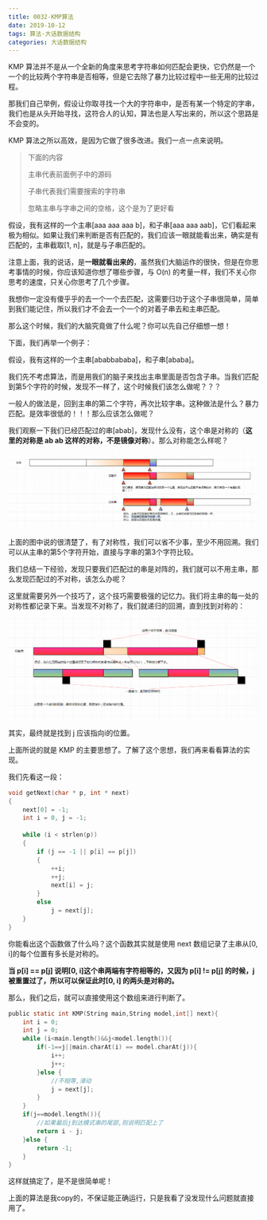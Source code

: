 ```yaml
---
title: 0032-KMP算法
date: 2019-10-12
tags: 算法-大话数据结构
categories: 大话数据结构
---
```


KMP 算法并不是从一个全新的角度来思考字符串如何匹配会更快，它仍然是一个一个的比较两个字符串是否相等，但是它去除了暴力比较过程中一些无用的比较过程。

那我们自己举例，假设让你取寻找一个大的字符串中，是否有某一个特定的字串，我们也是从头开始寻找，这符合人的认知，算法也是人写出来的，所以这个思路是不会变的。

KMP 算法之所以高效，是因为它做了很多改进。我们一点一点来说明。

> 下面的内容
>
> 主串代表前面例子中的源码
>
> 子串代表我们需要搜索的字符串
>
> 忽略主串与字串之间的空格，这个是为了更好看

假设，我有这样的一个主串[aaa aaa aaa b]，和子串[aaa aaa aab]，它们看起来极为相似。如果让我们来判断是否有匹配的，我们应该一眼就能看出来，确实是有匹配的，主串截取[1, n]，就是与子串匹配的。

注意上面，我的说话，是**一眼就看出来的**，虽然我们大脑运作的很快，但是在你思考事情的时候，你应该知道你想了哪些步骤，与 O(n) 的考量一样，我们不关心你思考的速度，只关心你思考了几个步骤。

我想你一定没有傻乎乎的去一个一个去匹配，这需要归功于这个子串很简单，简单到我们能记住，所以我们才不会去一个一个的对着子串去和主串匹配。

那么这个时候，我们的大脑究竟做了什么呢？你可以先自己仔细想一想！

下面，我们再举一个例子：

假设，我有这样的一个主串[ababbababa]，和子串[ababa]。

我们先不考虑算法，而是用我们的脑子来找出主串里面是否包含子串。当我们匹配到第5个字符的时候，发现不一样了，这个时候我们该怎么做呢？？？

一般人的做法是，回到主串的第二个字符，再次比较字串。这种做法是什么？暴力匹配。是效率很低的！！！那么应该怎么做呢？

我们观察一下我们已经匹配过的串[abab]，发现什么没有，这个串是对称的（**这里的对称是 ab ab 这样的对称，不是镜像对称**）。那么对称能怎么样呢？

![](https://github.com/aprz512/pic4aprz512/blob/master/Blog/%E7%AE%97%E6%B3%95/%E5%A4%A7%E8%AF%9D%E6%95%B0%E6%8D%AE%E7%BB%93%E6%9E%84/kmp_3.png?raw=true)

上面的图中说的很清楚了，有了对称性，我们可以省不少事，至少不用回溯。我们可以从主串的第5个字符开始，直接与字串的第3个字符比较。

我们总结一下经验，发现只要我们匹配过的串是对阵的，我们就可以不用主串，那么发现匹配过的不对称，该怎么办呢？

这里就需要另外一个技巧了，这个技巧需要极强的记忆力。我们将主串的每一处的对称性都记录下来。当发现不对称了，我们就递归的回溯，直到找到对称的：

![](https://github.com/aprz512/pic4aprz512/blob/master/Blog/%E7%AE%97%E6%B3%95/%E5%A4%A7%E8%AF%9D%E6%95%B0%E6%8D%AE%E7%BB%93%E6%9E%84/kmp_5.png?raw=true)

其实，最终就是找到 j 应该指向i的位置。

上面所说的就是 KMP 的主要思想了。了解了这个思想，我们再来看看算法的实现。

我们先看这一段：

```c
void getNext(char * p, int * next)
{
    next[0] = -1;
    int i = 0, j = -1;
 
    while (i < strlen(p))
    {
        if (j == -1 || p[i] == p[j])
        {
            ++i;
            ++j;
            next[i] = j;
        }  
        else
            j = next[j];
    }
}
```

你能看出这个函数做了什么吗？这个函数其实就是使用 next 数组记录了主串从[0, i]的每个位置有多长是对称的。

**当 p[i] == p[j] 说明[0, i]这个串两端有字符相等的，又因为 p[i] != p[j] 的时候，j 被重置过了，所以可以保证此时[0, i] 的两头是对称的。**

那么，我们之后，就可以直接使用这个数组来进行判断了。

```c
public static int KMP(String main,String model,int[] next){
    int i = 0;
    int j = 0;
    while (i<main.length()&&j<model.length()){
        if(-1==j||main.charAt(i) == model.charAt(j)){
            i++;
            j++;
        }else {
            //不相等,滑动
            j = next[j];
        }
    }
    if(j==model.length()){
        //如果最后j到达模式串的尾部,则说明匹配上了
        return i - j;
    }else {
        return -1;
    }
}
```

这样就搞定了，是不是很简单呢！

上面的算法是我copy的，不保证能正确运行，只是我看了没发现什么问题就直接用了。
